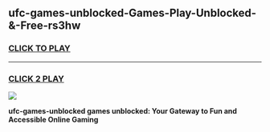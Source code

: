 
## ufc-games-unblocked-Games-Play-Unblocked-&-Free-rs3hw
<h3>
<a href="https://premium76.site?title=ufc-games-unblocked&ref=24A">CLICK TO PLAY</a></h3>
<hr>

<h3>
<a href="https://premium76.site?title=ufc-games-unblocked&ref=24A">CLICK 2 PLAY</a>
  
</h3>

<a href="https://premium76.site?title=ufc-games-unblocked&ref=24A"><img src="https://clearcache.store/games.png"></a>


**ufc-games-unblocked games unblocked: Your Gateway to Fun and Accessible Online Gaming**
